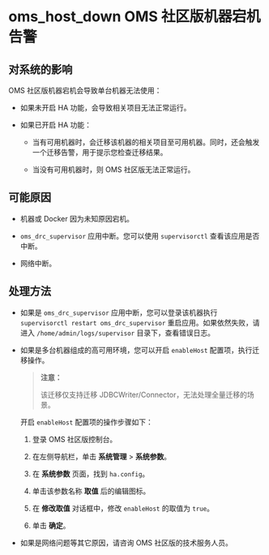 # oms_host_down OMS 社区版机器宕机告警

## 对系统的影响

OMS 社区版机器宕机会导致单台机器无法使用：

* 如果未开启 HA 功能，会导致相关项目无法正常运行。

* 如果已开启 HA 功能：

  * 当有可用机器时，会迁移该机器的相关项目至可用机器。同时，还会触发一个迁移告警，用于提示您检查迁移结果。

  * 当没有可用机器时，则 OMS 社区版无法正常运行。

## 可能原因

* 机器或 Docker 因为未知原因宕机。

* `oms_drc_supervisor` 应用中断。您可以使用 `supervisorctl` 查看该应用是否中断。

* 网络中断。

## 处理方法

* 如果是 `oms_drc_supervisor` 应用中断，您可以登录该机器执行 `supervisorctl restart oms_drc_supervisor` 重启应用。如果依然失败，请进入 `/home/admin/logs/supervisor` 目录下，查看错误日志。

* 如果是多台机器组成的高可用环境，您可以开启 `enableHost` 配置项，执行迁移操作。

  >**注意：**
  >
  >该迁移仅支持迁移 JDBCWriter/Connector，无法处理全量迁移的场景。

  开启 `enableHost` 配置项的操作步骤如下：

  1. 登录 OMS 社区版控制台。

  2. 在左侧导航栏，单击 **系统管理** \> **系统参数**。

  3. 在 **系统参数** 页面，找到 `ha.config`。

  4. 单击该参数名称 **取值** 后的编辑图标。

  5. 在 **修改取值** 对话框中，修改 `enableHost` 的取值为 `true`。

  6. 单击 **确定**。

* 如果是网络问题等其它原因，请咨询 OMS 社区版的技术服务人员。